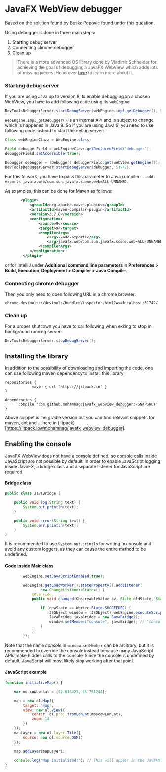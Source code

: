 # JavaFX WebView debugger
Based on the solution found by Bosko Popovic found under [this question](http://stackoverflow.com/questions/9398879/html-javascript-debugging-in-javafx-webview/34444807#34444807).

Using debugger is done in three main steps:
 1. Starting debug server
 1. Connecting chrome debugger 
 1. Clean up

> There is a more advanced OS library done by Vladimir Schneider for achieving the goal of debugging a JavaFX WebView, which adds lots of missing pieces. Head over [here](https://github.com/vsch/Javafx-WebView-Debugger) to learn more about it.

### Starting debug server
If you are using Java up to version 8, to enable debugging on a chosen WebView, you have to add following code using its `webEngine`:
```java
DevToolsDebuggerServer.startDebugServer(webEngine.impl_getDebugger(), 51742);
```

`WebEngine.impl_getDebugger()` is an internal API and is subject to change which is happened in Java 9. So if you are using Java 9, you need to use following code instead to start the debug server:

```java
Class webEngineClazz = WebEngine.class;

Field debuggerField = webEngineClazz.getDeclaredField("debugger");
debuggerField.setAccessible(true);

Debugger debugger = (Debugger) debuggerField.get(webView.getEngine());
DevToolsDebuggerServer.startDebugServer(debugger, 51742);
```

For this to work, you have to pass this parameter to Java compiler: `--add-exports javafx.web/com.sun.javafx.scene.web=ALL-UNNAMED`. 

As examples, this can be done for Maven as follows:
```xml
       <plugin>
           <groupId>org.apache.maven.plugins</groupId>
           <artifactId>maven-compiler-plugin</artifactId>
           <version>3.7.0</version>
           <configuration>
               <source>9</source>
               <target>9</target>
               <compilerArgs>
                   <arg>--add-exports</arg>
                   <arg>javafx.web/com.sun.javafx.scene.web=ALL-UNNAMED</arg>
               </compilerArgs>
           </configuration>
        </plugin>
```

or for IntelliJ under **Additional command line parameters** in **Preferences > Build, Execution, Deployment > Compiler > Java Compiler**.

### Connecting chrome debugger
Then you only need to open following URL in a chrome browser:
```
chrome-devtools://devtools/bundled/inspector.html?ws=localhost:51742/
```

### Clean up
For a proper shutdown you have to call following when exiting to stop in background running server:
```java
DevToolsDebuggerServer.stopDebugServer();
```

## Installing the library
In addition to the possibility of downloading and importing the code, one can use following maven dependency to install this library:

```
repositories {
			maven { url 'https://jitpack.io' }
}

dependencies {
      compile 'com.github.mohamnag:javafx_webview_debugger:-SNAPSHOT'
}
```

Above snippet is the gradle version but you can find relevant snippets for maven, ant and ... here in (jitpack)[https://jitpack.io/#mohamnag/javafx_webview_debugger].

## Enabling the console
JavaFX WebView does not have a console defined, so console calls inside JavaScript are not possible by default. In order to enable JavaScript logging inside JavaFX, a bridge class and a separate listener for JavaScript are required.

#### Bridge class

```java
public class JavaBridge {

    public void log(String text) {
        System.out.println(text);
    }

    public void error(String text) {
        System.err.println(text);
    }
}
```
It is recommended to use `System.out.println` for writing to console and avoid any custom loggers, as they can cause the entire method to be undefined.

#### Code inside Main class
```java
        webEngine.setJavaScriptEnabled(true);

        webEngine.getLoadWorker().stateProperty().addListener(
                new ChangeListener<State>() {
            @Override
            public void changed(ObservableValue ov, State oldState, State newState) {

                if (newState == Worker.State.SUCCEEDED) {
                    JSObject window = (JSObject) webEngine.executeScript("window");
                    JavaBridge javaBridge = new JavaBridge();
                    window.setMember("console", javaBridge); // "console" object is now known to JavaScript
                }
            }
        });

```
Note that the name *console* in `window.setMember` can be arbitrary, but it is recommended to override the console instead because many JavaScript APIs make hidden calls to the console. Since the console is undefined by default, JavaScript will most likely stop working after that point.

#### JavaScript example

```javascript
function initializeMap() {

    var moscowLonLat = [37.618423, 55.751244];

    map = new ol.Map({
        target: 'map',
        view: new ol.View({
            center: ol.proj.fromLonLat(moscowLonLat),
            zoom: 14
        })
    });
    mapLayer = new ol.layer.Tile({
        source: new ol.source.OSM()
    });

    map.addLayer(mapLayer);
    
    console.log("Map initialized!"); // This will appear in the JavaFX console
}
```

